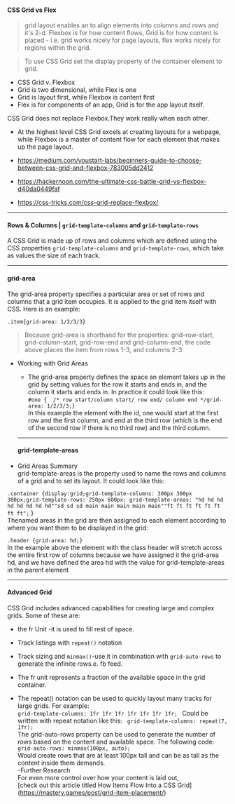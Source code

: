 #### CSS Grid vs Flex 
> grid layout enables an to align elements into columns and rows and it's 2-d. 
Flexbox is for how content flows, Grid is for how content is placed -
i.e. grid works nicely for page layouts, flex works nicely for regions within the grid.  

> To use CSS Grid set the display property of the container element to grid.

- CSS Grid v. Flexbox  
 - Grid is two dimensional, while Flex is one  
 - Grid is layout first, while Flexbox is content first  
 - Flex is for components of an app, Grid is for the app layout itself.  
 
CSS Grid does not replace Flexbox.They work really when each other.  
- At the highest level CSS Grid excels at creating layouts for a webpage, while Flexbox is a master of content flow for each element that makes up the page layout.  

- https://medium.com/youstart-labs/beginners-guide-to-choose-between-css-grid-and-flexbox-783005dd2412  
- https://hackernoon.com/the-ultimate-css-battle-grid-vs-flexbox-d40da0449faf  
- https://css-tricks.com/css-grid-replace-flexbox/


--------------------------------------------------------------------------
#### Rows & Columns | `grid-template-columns` and `grid-template-rows`
A CSS Grid is made up of rows and columns which are defined using the CSS properties `grid-template-columns` and `grid-template-rows`, which take as values the size of each track.

-----------------------------------------------------------------
#### grid-area
The grid-area property specifies a particular area or set of rows and columns that a grid item occupies. It is applied to the grid item itself with CSS. Here is an example:

```.item{grid-area: 1/2/3/3}```  
> Because grid-area is shorthand for the properties: grid-row-start, grid-column-start, grid-row-end and grid-column-end, the code above places the item from rows 1-3, and columns 2-3.  

- Working with Grid Areas  
  - The grid-area property defines the space an element takes up in the grid by setting values for the row it starts and ends in, and the column it starts and ends in. In practice it could look like this:  
  ```#one {  /* row start/column start/ row end/ column end */grid-area: 1/2/3/3;}```  
  In this example the element with the id, one would start at the first row and the first column, and end at the third row (which is the end of the second row if there is no third row) and the third column.
  
  --------------------------------------------------------------------------------------
  #### grid-template-areas 
 -  Grid Areas Summary  
 grid-template-areas is the property used to name the rows and columns of a grid and to set its layout. It could look like this:  
 
 ```.container {display:grid;grid-template-columns: 300px 300px 300px;grid-template-rows: 250px 600px; grid-template-areas: "hd hd hd hd hd hd hd hd""sd sd sd main main main main main""ft ft ft ft ft ft ft ft";```
  }  
  Thenamed areas in the grid are then assigned to each element according to where you want them to be displayed in the grid:

```.header {grid-area: hd;}```  
In the example above the element with the class header will stretch across the entire first row of columns because we have assigned it the grid-area hd, and we have defined the area hd with the value for grid-template-areas in the parent element

------------------------------------------------------------------------------------------------------------------------------------
#### Advanced Grid
CSS Grid includes advanced capabilities for creating large and complex grids. Some of these are:  
- the fr Unit  -it is used to fill rest of space.
- Track listings with `repeat()` notation  
- Track sizing and `minmax()`-use it in combination with `grid-auto-rows` to generate the infinite rows.e. fb feed.

- The fr unit represents a fraction of the available space in the grid container.

- The repeat() notation can be used to quickly layout many tracks for large grids. For example:  
 ```grid-template-columns: 1fr 1fr 1fr 1fr 1fr 1fr 1fr; ``` 
Could be written with repeat notation like this:
``` grid-template-columns: repeat(7, 1fr);```  
The grid-auto-rows property can be used to generate the number of rows based on the content and available space. The following code:  
```grid-auto-rows: minmax(100px, auto);```  
Would create rows that are at least 100px tall and can be as tall as the content inside them demands.  
-Further Research  
For even more control over how your content is laid out,  
[check out this article titled How Items Flow Into a CSS Grid] (https://mastery.games/post/grid-item-placement/)
